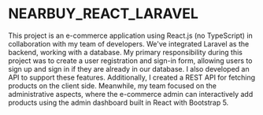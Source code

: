 # NEARBUY_REACT_LARAVEL

This project is an e-commerce application using React.js (no TypeScript) in collaboration with my team of developers. We've integrated Laravel as the backend, working with a database. My primary responsibility during this project was to create a user registration and sign-in form, allowing users to sign up and sign in if they are already in our database. I also developed an API to support these features. Additionally, I created a REST API for fetching products on the client side. Meanwhile, my team focused on the administrative aspects, where the e-commerce admin can interactively add products using the admin dashboard built in React with Bootstrap 5.
